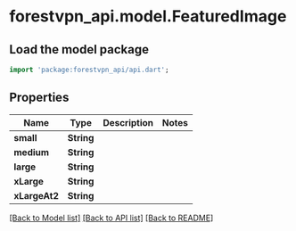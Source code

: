 # forestvpn_api.model.FeaturedImage

## Load the model package
```dart
import 'package:forestvpn_api/api.dart';
```

## Properties
Name | Type | Description | Notes
------------ | ------------- | ------------- | -------------
**small** | **String** |  | 
**medium** | **String** |  | 
**large** | **String** |  | 
**xLarge** | **String** |  | 
**xLargeAt2** | **String** |  | 

[[Back to Model list]](../README.md#documentation-for-models) [[Back to API list]](../README.md#documentation-for-api-endpoints) [[Back to README]](../README.md)


